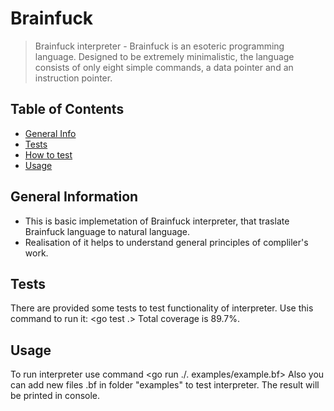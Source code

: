 # Brainfuck
> Brainfuck interpreter - Brainfuck is an esoteric programming language. Designed to be extremely minimalistic, the language consists of only eight simple commands, a data pointer and an instruction pointer.

## Table of Contents
* [General Info](#general-information)
* [Tests](#tests)
* [How to test](#testing)
* [Usage](#usage)


## General Information
- This is basic implemetation of Brainfuck interpreter, that traslate Brainfuck language to natural language.
- Realisation of it helps to understand general principles of compliler's work.


## Tests
There are provided some tests to test functionality of interpreter.
Use this command to run it: <go test .>
Total coverage is 89.7%.


## Usage
To run interpreter use command <go run ./. examples/example.bf>
Also you can add new files .bf in folder "examples" to test interpreter.
The result will be printed in console.




